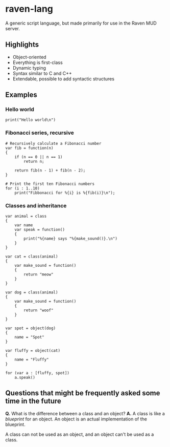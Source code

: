 # raven-lang

A generic script language, but made primarily for use in the Raven MUD server.

## Highlights

* Object-oriented
* Everything is first-class
* Dynamic typing
* Syntax similar to C and C++
* Extendable, possible to add syntactic structures

## Examples

### Hello world

    print("Hello world\n")

### Fibonacci series, recursive

    # Recursively calculate a Fibonacci number
    var fib = function(n)
    {
        if (n == 0 || n == 1)
            return n;
            
        return fib(n - 1) + fib(n - 2);
    }
    
    # Print the first ten Fibonacci numbers
    for (i : 1..10)
        print("Fibbonacci for %{i} is %{fib(i)}\n");

### Classes and inheritance

    var animal = class
    {
        var name
        var speak = function()
        {
            print("%{name} says "%{make_sound()}.\n")
        }
    }
    
    var cat = class(animal)
    {
        var make_sound = function()
        {
            return "meow"
        }
    }
    
    var dog = class(animal)
    {
        var make_sound = function()
        {
            return "woof"
        }
    }
    
    var spot = object(dog)
    {
        name = "Spot"
    }
    
    var fluffy = object(cat)
    {
        name = "Fluffy"
    }
    
    for (var a : [fluffy, spot])
        a.speak()

## Questions that might be frequently asked some time in the future

**Q.** What is the difference between a class and an object?
**A.** A class is like a *blueprint* for an object. An object is an
actual implementation of the blueprint.

A class can not be used as an object, and an object can't be used as
a class.
